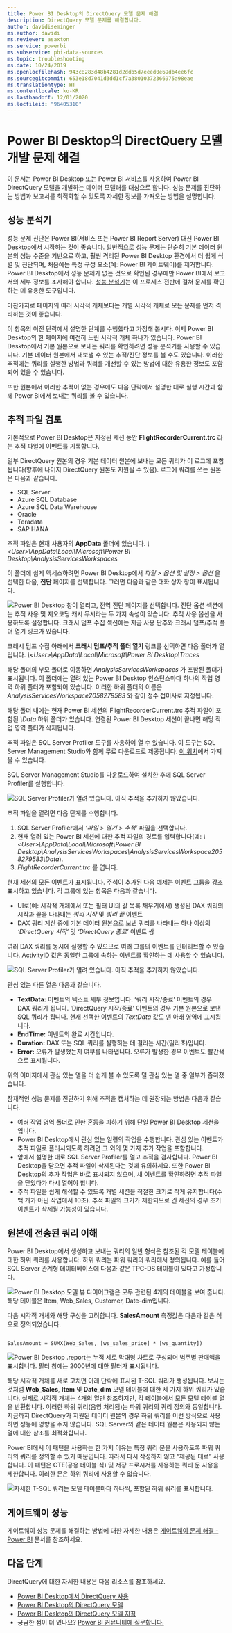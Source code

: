 ```yaml
---
title: Power BI Desktop의 DirectQuery 모델 문제 해결
description: DirectQuery 모델 문제를 해결합니다.
author: davidiseminger
ms.author: davidi
ms.reviewer: asaxton
ms.service: powerbi
ms.subservice: pbi-data-sources
ms.topic: troubleshooting
ms.date: 10/24/2019
ms.openlocfilehash: 943c8283d48b4281d2ddb5d7eeed0e69db4ee6fc
ms.sourcegitcommit: 653e18d7041d3dd1cf7a38010372366975a98eae
ms.translationtype: HT
ms.contentlocale: ko-KR
ms.lasthandoff: 12/01/2020
ms.locfileid: "96405310"
---
```

# <a name="troubleshoot-developing-directquery-models-in-power-bi-desktop"></a>Power BI Desktop의 DirectQuery 모델 개발 문제 해결

이 문서는 Power BI Desktop 또는 Power BI 서비스를 사용하여 Power BI DirectQuery 모델을 개발하는 데이터 모델러를 대상으로 합니다. 성능 문제를 진단하는 방법과 보고서를 최적화할 수 있도록 자세한 정보를 가져오는 방법을 설명합니다.

## <a name="performance-analyzer"></a>성능 분석기

성능 문제 진단은 Power BI(서비스 또는 Power BI Report Server) 대신 Power BI Desktop에서 시작하는 것이 좋습니다. 일반적으로 성능 문제는 단순히 기본 데이터 원본의 성능 수준을 기반으로 하고, 훨씬 격리된 Power BI Desktop 환경에서 더 쉽게 식별 및 진단되며, 처음에는 특정 구성 요소(예: Power BI 게이트웨이)를 제거합니다. Power BI Desktop에서 성능 문제가 없는 것으로 확인된 경우에만 Power BI에서 보고서의 세부 정보를 조사해야 합니다. [성능 분석기](../create-reports/desktop-performance-analyzer.md)는 이 프로세스 전반에 걸쳐 문제를 확인하는 데 유용한 도구입니다.

마찬가지로 페이지의 여러 시각적 개체보다는 개별 시각적 개체로 모든 문제를 먼저 격리하는 것이 좋습니다.

이 항목의 이전 단락에서 설명한 단계를 수행했다고 가정해 봅시다. 이제 Power BI Desktop의 한 페이지에 여전히 느린 시각적 개체 하나가 있습니다. Power BI Desktop에서 기본 원본으로 보내는 쿼리를 확인하려면 성능 분석기를 사용할 수 있습니다. 기본 데이터 원본에서 내보낼 수 있는 추적/진단 정보를 볼 수도 있습니다. 이러한 추적에는 쿼리를 실행한 방법과 쿼리를 개선할 수 있는 방법에 대한 유용한 정보도 포함되어 있을 수 있습니다.

또한 원본에서 이러한 추적이 없는 경우에도 다음 단락에서 설명한 대로 실행 시간과 함께 Power BI에서 보내는 쿼리를 볼 수 있습니다.

## <a name="review-trace-files"></a>추적 파일 검토

기본적으로 Power BI Desktop은 지정된 세션 동안 **FlightRecorderCurrent.trc** 라는 추적 파일에 이벤트를 기록합니다.

일부 DirectQuery 원본의 경우 기본 데이터 원본에 보내는 모든 쿼리가 이 로그에 포함됩니다(향후에 나머지 DirectQuery 원본도 지원될 수 있음). 로그에 쿼리를 쓰는 원본은 다음과 같습니다.

- SQL Server
- Azure SQL Database
- Azure SQL Data Warehouse
- Oracle
- Teradata
- SAP HANA

추적 파일은 현재 사용자의 **AppData** 폴더에 있습니다. _\\\<User>\AppData\Local\Microsoft\Power BI Desktop\AnalysisServicesWorkspaces_

이 폴더에 쉽게 액세스하려면 Power BI Desktop에서 _파일 > 옵션 및 설정 > 옵션_ 을 선택한 다음, **진단** 페이지를 선택합니다. 그러면 다음과 같은 대화 상자 창이 표시됩니다.

![Power BI Desktop 창이 열리고, 전역 진단 페이지를 선택합니다. 진단 옵션 섹션에는 추적 사용 및 지오코딩 캐시 무시라는 두 가지 속성이 있습니다. 추적 사용 옵션을 사용하도록 설정합니다. 크래시 덤프 수집 섹션에는 지금 사용 단추와 크래시 덤프/추적 폴더 열기 링크가 있습니다.](media/desktop-directquery-troubleshoot/desktop-directquery-troubleshoot-desktop-file-options-diagnostics.png)

크래시 덤프 수집 아래에서 **크래시 덤프/추적 폴더 열기** 링크를 선택하면 다음 폴더가 열립니다. _\\\<User>\AppData\Local\Microsoft\Power BI Desktop\Traces_

해당 폴더의 부모 폴더로 이동하면 _AnalysisServicesWorkspaces_ 가 포함된 폴더가 표시됩니다. 이 폴더에는 열려 있는 Power BI Desktop 인스턴스마다 하나의 작업 영역 하위 폴더가 포함되어 있습니다. 이러한 하위 폴더의 이름은 _AnalysisServicesWorkspace2058279583_ 와 같이 정수 접미사로 지정됩니다.

해당 폴더 내에는 현재 Power BI 세션의 FlightRecorderCurrent.trc 추적 파일이 포함된 _\Data_ 하위 폴더가 있습니다. 연결된 Power BI Desktop 세션이 끝나면 해당 작업 영역 폴더가 삭제됩니다.

추적 파일은 SQL Server Profiler 도구를 사용하여 열 수 있습니다. 이 도구는 SQL Server Management Studio와 함께 무료 다운로드로 제공됩니다. [이 위치](/sql/ssms/download-sql-server-management-studio-ssms?view=sql-server-2017)에서 가져올 수 있습니다.

SQL Server Management Studio를 다운로드하여 설치한 후에 SQL Server Profiler를 실행합니다.

![SQL Server Profiler가 열려 있습니다. 아직 추적을 추가하지 않았습니다.](media/desktop-directquery-troubleshoot/desktop-directquery-troubleshoot-sql-server-profiler-trace.png)

추적 파일을 열려면 다음 단계를 수행합니다.

1. SQL Server Profiler에서 _‘파일 > 열기 > 추적’_ 파일을 선택합니다.
2. 현재 열려 있는 Power BI 세션에 대한 추적 파일의 경로를 입력합니다(예: _\\\<User>\AppData\Local\Microsoft\Power BI Desktop\AnalysisServicesWorkspaces\AnalysisServicesWorkspace2058279583\Data_).
3. _FlightRecorderCurrent.trc_ 를 엽니다.

현재 세션의 모든 이벤트가 표시됩니다. 주석이 추가된 다음 예제는 이벤트 그룹을 강조 표시하고 있습니다. 각 그룹에 있는 항목은 다음과 같습니다.

- UI로(예: 시각적 개체에서 또는 필터 UI의 값 목록 채우기에서) 생성된 DAX 쿼리의 시작과 끝을 나타내는 _쿼리 시작_ 및 _쿼리 끝_ 이벤트
- DAX 쿼리 계산 중에 기본 데이터 원본으로 보낸 쿼리를 나타내는 하나 이상의 _‘DirectQuery 시작’_ 및 _‘DirectQuery 종료’_ 이벤트 쌍

여러 DAX 쿼리를 동시에 실행할 수 있으므로 여러 그룹의 이벤트를 인터리브할 수 있습니다. ActivityID 값은 동일한 그룹에 속하는 이벤트를 확인하는 데 사용할 수 있습니다.

![SQL Server Profiler가 열려 있습니다. 아직 추적을 추가하지 않았습니다.](media/desktop-directquery-troubleshoot/desktop-directquery-troubleshoot-sql-server-profiler-trace.png)

관심 있는 다른 열은 다음과 같습니다.

- **TextData:** 이벤트의 텍스트 세부 정보입니다. ‘쿼리 시작/종료’ 이벤트의 경우 DAX 쿼리가 됩니다. ‘DirectQuery 시작/종료’ 이벤트의 경우 기본 원본으로 보낸 SQL 쿼리가 됩니다. 현재 선택한 이벤트의 _TextData_ 값도 맨 아래 영역에 표시됩니다.
- **EndTime:** 이벤트의 완료 시간입니다.
- **Duration:** DAX 또는 SQL 쿼리를 실행하는 데 걸리는 시간(밀리초)입니다.
- **Error:** 오류가 발생했는지 여부를 나타냅니다. 오류가 발생한 경우 이벤트도 빨간색으로 표시됩니다.

위의 이미지에서 관심 있는 열을 더 쉽게 볼 수 있도록 덜 관심 있는 열 중 일부가 좁혀졌습니다.

잠재적인 성능 문제를 진단하기 위해 추적을 캡처하는 데 권장되는 방법은 다음과 같습니다.

- 여러 작업 영역 폴더로 인한 혼동을 피하기 위해 단일 Power BI Desktop 세션을 엽니다.
- Power BI Desktop에서 관심 있는 일련의 작업을 수행합니다. 관심 있는 이벤트가 추적 파일로 플러시되도록 하려면 그 외의 몇 가지 추가 작업을 포함합니다.
- 앞에서 설명한 대로 SQL Server Profiler를 열고 추적을 검사합니다. Power BI Desktop을 닫으면 추적 파일이 삭제된다는 것에 유의하세요. 또한 Power BI Desktop의 추가 작업은 바로 표시되지 않으며, 새 이벤트를 확인하려면 추적 파일을 닫았다가 다시 열어야 합니다.
- 추적 파일을 쉽게 해석할 수 있도록 개별 세션을 적절한 크기로 작게 유지합니다(수백 개가 아닌 작업에서 10초). 추적 파일의 크기가 제한되므로 긴 세션의 경우 초기 이벤트가 삭제될 가능성이 있습니다.

## <a name="understand-queries-sent-to-the-source"></a>원본에 전송된 쿼리 이해

Power BI Desktop에서 생성하고 보내는 쿼리의 일반 형식은 참조된 각 모델 테이블에 대한 하위 쿼리를 사용합니다. 하위 쿼리는 파워 쿼리의 쿼리에서 정의됩니다. 예를 들어 SQL Server 관계형 데이터베이스에 다음과 같은 TPC-DS 테이블이 있다고 가정합니다.

![Power BI Desktop 모델 뷰 다이어그램은 모두 관련된 4개의 테이블을 보여 줍니다. 해당 테이블은 Item, Web_Sales, Customer, Date-dim입니다.](media/desktop-directquery-troubleshoot/desktop-directquery-troubleshoot-model-view-diagram.png)

다음 시각적 개체와 해당 구성을 고려합니다. **SalesAmount** 측정값은 다음과 같은 식으로 정의되었습니다.

```dax

SalesAmount = SUMX(Web_Sales, [ws_sales_price] * [ws_quantity])

```

![Power BI Desktop .report는 누적 세로 막대형 차트로 구성되며 범주별 판매액을 표시합니다. 필터 창에는 2000년에 대한 필터가 표시됩니다.](media/desktop-directquery-troubleshoot/desktop-directquery-troubleshoot-example-report.png)

해당 시각적 개체를 새로 고치면 아래 단락에 표시된 T-SQL 쿼리가 생성됩니다. 보시는 것처럼 **Web_Sales**, **Item** 및 **Date_dim** 모델 테이블에 대한 세 가지 하위 쿼리가 있습니다. 실제로 시각적 개체는 4개의 열만 참조하지만, 각 테이블에서 모든 모델 테이블 열을 반환합니다. 이러한 하위 쿼리(음영 처리됨)는 파워 쿼리의 쿼리 정의와 동일합니다. 지금까지 DirectQuery가 지원된 데이터 원본의 경우 하위 쿼리를 이런 방식으로 사용하면 성능에 영향을 주지 않습니다. SQL Server와 같은 데이터 원본은 사용되지 않는 열에 대한 참조를 최적화합니다.

Power BI에서 이 패턴을 사용하는 한 가지 이유는 특정 쿼리 문을 사용하도록 파워 쿼리의 쿼리를 정의할 수 있기 때문입니다. 따라서 다시 작성하지 않고 “제공된 대로” 사용합니다. 이 패턴은 CTE(공용 테이블 식) 및 저장 프로시저를 사용하는 쿼리 문 사용을 제한합니다. 이러한 문은 하위 쿼리에 사용할 수 없습니다.

![자세한 T-SQL 쿼리는 모델 테이블마다 하나씩, 포함된 하위 쿼리를 표시합니다.](media/desktop-directquery-troubleshoot/desktop-directquery-troubleshoot-example-query.png)

## <a name="gateway-performance"></a>게이트웨이 성능

게이트웨이 성능 문제를 해결하는 방법에 대한 자세한 내용은 [게이트웨이 문제 해결 - Power BI](service-gateway-onprem-tshoot.md) 문서를 참조하세요.

## <a name="next-steps"></a>다음 단계

DirectQuery에 대한 자세한 내용은 다음 리소스를 참조하세요.

- [Power BI Desktop에서 DirectQuery 사용](desktop-use-directquery.md)
- [Power BI Desktop의 DirectQuery 모델](desktop-directquery-about.md)
- [Power BI Desktop의 DirectQuery 모델 지침](../guidance/directquery-model-guidance.md)
- 궁금한 점이 더 있나요? [Power BI 커뮤니티에 질문합니다.](https://community.powerbi.com/)
